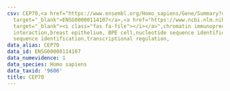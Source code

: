 ```yaml
---
csv: CEP70,<a href="https://www.ensembl.org/Homo_sapiens/Gene/Summary?db=core;g=ENSG00000114107"
  target="_blank">ENSG00000114107</a>,<a href="https://www.ncbi.nlm.nih.gov/pubmed/22863008"
  target="_blank"><i class="fas fa-file"></i></a>",chromatin immunoprecipitation assay,direct
  interaction,breast epithelium, BPE cell,nucleotide sequence identification,nucleotide
  sequence identification,transcriptional regulation,
data_alias: CEP70
data_id: ENSG00000114107
data_numevidence: 1
data_species: Homo sapiens
data_taxid: '9606'
title: CEP70
---
```

